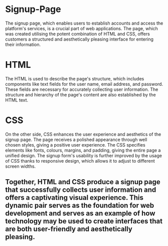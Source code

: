 <h1>Signup-Page</h1>
<p>The signup page, which enables users to establish accounts and access the platform's services, is a crucial part of web applications. The page, which was created utilising the potent combination of HTML and CSS, offers customers a structured and aesthetically pleasing interface for entering their information.</p>
<h1>HTML</h1>
<p>The HTML is used to describe the page's structure, which includes components like text fields for the user name, email address, and password. These fields are necessary for accurately collecting user information. The structure and hierarchy of the page's content are also established by the HTML text.</p>
<h1>CSS</h1>
<p>On the other side, CSS enhances the user experience and aesthetics of the signup page. The page receives a polished appearance through well chosen styles, giving a positive user experience. The CSS specifies elements like fonts, colours, margins, and padding, giving the entire page a unified design. The signup form's usability is further improved by the usage of CSS thanks to responsive design, which allows it to adjust to different screen widths.</p>
<h2>Together, HTML and CSS produce a signup page that successfully collects user information and offers a captivating visual experience. This dynamic pair serves as the foundation for web development and serves as an example of how technology may be used to create interfaces that are both user-friendly and aesthetically pleasing.</h2>

